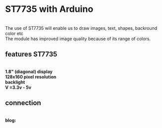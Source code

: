 <h1> ST7735 with Arduino</h1> <b></b><br>
The use of ST7735 will enable us to draw images, text, shapes, backround color etc<br>
The module has improved image quality because of its range of colors. <br>

<h2>features ST7735 </h2> <b><br>
1.8" (diagonal) display<br>
128x160 pixel resolution <br>
backlight<br>
V =3.3v - 5v<br>

<h2>connection </h2><br>
blog:
